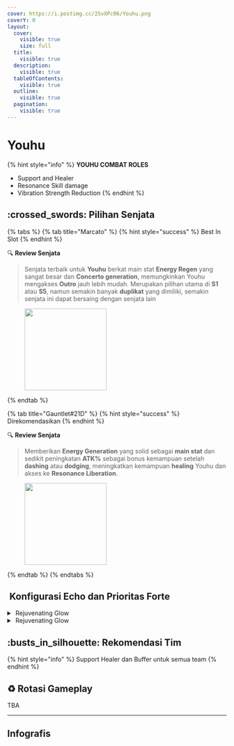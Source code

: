 ```yaml
---
cover: https://i.postimg.cc/2SvXPc06/Youhu.png
coverY: 0
layout:
  cover:
    visible: true
    size: full
  title:
    visible: true
  description:
    visible: true
  tableOfContents:
    visible: true
  outline:
    visible: true
  pagination:
    visible: true
---
```


# Youhu

{% hint style="info" %}
**YOUHU COMBAT ROLES**

* Support and Healer
* Resonance Skill damage
* Vibration Strength Reduction
{% endhint %}

## :crossed\_swords: Pilihan Senjata

{% tabs %}
{% tab title="Marcato" %}
{% hint style="success" %}
Best In Slot
{% endhint %}

:mag: **Review Senjata**

> Senjata terbaik untuk **Youhu** berkat main stat **Energy Regen** yang sangat besar dan **Concerto generation**, memungkinkan Youhu mengakses **Outro** jauh lebih mudah. Merupakan pilihan utama di **S1** atau **S5**, namun semakin banyak **duplikat** yang dimiliki, semakin senjata ini dapat bersaing dengan senjata lain

<figure><img src="https://wuthering.wiki/img/weapon_21040024.png" alt="" width="188"><figcaption></figcaption></figure>
{% endtab %}

{% tab title="Gauntlet#21D" %}
{% hint style="success" %}
Direkomendasikan
{% endhint %}

:mag: **Review Senjata**

> Memberikan **Energy Generation** yang solid sebagai **main stat** dan sedikit peningkatan **ATK%** sebagai bonus kemampuan setelah **dashing** atau **dodging**, meningkatkan kemampuan **healing** Youhu dan akses ke **Resonance Liberation**.

<div data-full-width="false"><figure><img src="https://wuthering.wiki/img/weapon_21040034.png" alt="" width="188"><figcaption></figcaption></figure></div>
{% endtab %}
{% endtabs %}

## <img src="https://wuthering.wiki/img/item_10.png" alt="" data-size="line"> Konfigurasi Echo dan Prioritas Forte

<details>

<summary><img src="https://wuthering.wiki/img/fettericon_7.png" alt="" data-size="line"> Rejuvenating Glow</summary>

Fallacy of No Return - CR% / CDM%

<img src="https://wuthering.wiki/img/monster_330000070.png" alt="" data-size="original">

**Echo Skill** untuk summon Fallacy of No Return\
memberikan <mark style="color:yellow;">Spectro DMG</mark> yang setara dengan 11.4% dari max HP,\
setelah itu Resonator dapat 10% bonus Energy Regen\
dan tim dapat 10% bonus ATK selama 20 detik.

**Hold Echo Skill** untuk launch serangkaian ATK bertubi-tubi dengan biaya STA,\
masing-masing memberikan Spectro DMG yang setara dengan 1.14% dari max HP;\
Release Hold echo Skill, memberikan <mark style="color:yellow;">Spectro DMG</mark> yang setara dengan 14.25% dari max HP.

**Echo Set**

* 3 - <mark style="color:blue;">**Glacio DMG**</mark> bonus%
* 3 - <mark style="color:blue;">**Glacio DMG**</mark> bonus%
* 1 - ATK%
* 1 - ATK%

**Prioritas Echo Substat**

* CR% / CDM%
* ER% (100-120%)
* ATK%
* Reso Skill%
* Flat ATK
* Reso Lib%

**Prioritas Forte**

InherentReso skill > Forte > Libe > Intro = BA

\\

</details>

<details>

<summary><img src="https://wuthering.wiki/img/fettericon_7.png" alt="" data-size="line"> Rejuvenating Glow</summary>

Bell-Borne Geochelone - CR% / CDM%

<img src="https://wuthering.wiki/img/monster_340000020.png" alt="" data-size="original">

aktikan protection dari Bell-Borne Geochelone.\
Memberikan <mark style="color:blue;">**Glacio DMG**</mark> berdasarkan 104.88% dari DEF resonator kepada musuh terdekat,\
dan dapat Bell-Borne Shield yang bertahan selama 15 detik.\
Bell-Borne Shield ngasih 50.00% DMG Reduction dan 10.00% DMG Boost, Shield akan menghilang setelah karakter terkena serangan sebanyak 3 kali.

**Echo Set**

* 3 - <mark style="color:blue;">**Glacio DMG**</mark> bonus%
* 3 - <mark style="color:blue;">**Glacio DMG**</mark> bonus%
* 1 - ATK%
* 1 - ATK%

**Prioritas Echo Substat**

* CR% / CDM%
* ER% (100-120%)
* ATK%
* Reso Skill%
* Flat ATK
* Reso Lib%

**Prioritas Forte**

InherentReso skill > Forte > Libe > Intro = BA

</details>

## :busts\_in\_silhouette: Rekomendasi Tim

{% hint style="info" %}
Support Healer dan Buffer untuk semua team
{% endhint %}

## :recycle: Rotasi Gameplay

TBA

***

## Infografis

<figure><img src="https://i.postimg.cc/qvzpyTBF/Youhu.png" alt=""><figcaption></figcaption></figure>
